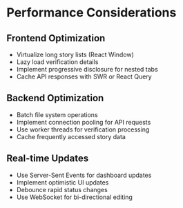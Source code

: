 # Performance Considerations

## Frontend Optimization
- Virtualize long story lists (React Window)
- Lazy load verification details
- Implement progressive disclosure for nested tabs
- Cache API responses with SWR or React Query

## Backend Optimization
- Batch file system operations
- Implement connection pooling for API requests
- Use worker threads for verification processing
- Cache frequently accessed story data

## Real-time Updates
- Use Server-Sent Events for dashboard updates
- Implement optimistic UI updates
- Debounce rapid status changes
- Use WebSocket for bi-directional editing
